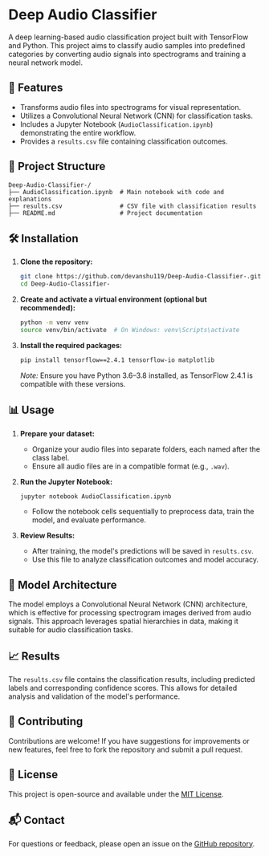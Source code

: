 
# Deep Audio Classifier

A deep learning-based audio classification project built with TensorFlow and Python. This project aims to classify audio samples into predefined categories by converting audio signals into spectrograms and training a neural network model.

## 🚀 Features

- Transforms audio files into spectrograms for visual representation.
- Utilizes a Convolutional Neural Network (CNN) for classification tasks.
- Includes a Jupyter Notebook (`AudioClassification.ipynb`) demonstrating the entire workflow.
- Provides a `results.csv` file containing classification outcomes.

## 📁 Project Structure

```
Deep-Audio-Classifier-/
├── AudioClassification.ipynb  # Main notebook with code and explanations
├── results.csv                # CSV file with classification results
├── README.md                  # Project documentation
```

## 🛠️ Installation

1. **Clone the repository:**

   ```bash
   git clone https://github.com/devanshu119/Deep-Audio-Classifier-.git
   cd Deep-Audio-Classifier-
   ```

2. **Create and activate a virtual environment (optional but recommended):**

   ```bash
   python -m venv venv
   source venv/bin/activate  # On Windows: venv\Scripts\activate
   ```

3. **Install the required packages:**

   ```bash
   pip install tensorflow==2.4.1 tensorflow-io matplotlib
   ```

   *Note:* Ensure you have Python 3.6–3.8 installed, as TensorFlow 2.4.1 is compatible with these versions.

## 📊 Usage

1. **Prepare your dataset:**

   - Organize your audio files into separate folders, each named after the class label.
   - Ensure all audio files are in a compatible format (e.g., `.wav`).

2. **Run the Jupyter Notebook:**

   ```bash
   jupyter notebook AudioClassification.ipynb
   ```

   - Follow the notebook cells sequentially to preprocess data, train the model, and evaluate performance.

3. **Review Results:**

   - After training, the model's predictions will be saved in `results.csv`.
   - Use this file to analyze classification outcomes and model accuracy.

## 🧠 Model Architecture

The model employs a Convolutional Neural Network (CNN) architecture, which is effective for processing spectrogram images derived from audio signals. This approach leverages spatial hierarchies in data, making it suitable for audio classification tasks.

## 📈 Results

The `results.csv` file contains the classification results, including predicted labels and corresponding confidence scores. This allows for detailed analysis and validation of the model's performance.

## 🤝 Contributing

Contributions are welcome! If you have suggestions for improvements or new features, feel free to fork the repository and submit a pull request.

## 📄 License

This project is open-source and available under the [MIT License](LICENSE).

## 📬 Contact

For questions or feedback, please open an issue on the [GitHub repository](https://github.com/devanshu119/Deep-Audio-Classifier-).

